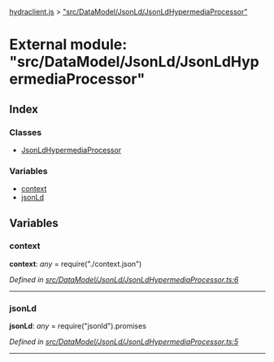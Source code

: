 [hydraclient.js](../index.md) > ["src/DataModel/JsonLd/JsonLdHypermediaProcessor"](../modules/_src_datamodel_jsonld_jsonldhypermediaprocessor_.md)



# External module: "src/DataModel/JsonLd/JsonLdHypermediaProcessor"

## Index

### Classes

* [JsonLdHypermediaProcessor](../classes/_src_datamodel_jsonld_jsonldhypermediaprocessor_.jsonldhypermediaprocessor.md)


### Variables

* [context](_src_datamodel_jsonld_jsonldhypermediaprocessor_.md#context)
* [jsonLd](_src_datamodel_jsonld_jsonldhypermediaprocessor_.md#jsonld)



## Variables
<a id="context"></a>

###  context

**context**:  *any*  =  require("./context.json")

*Defined in [src/DataModel/JsonLd/JsonLdHypermediaProcessor.ts:6](https://github.com/alien-mcl/Heracles.ts/blob/80e3949/src/DataModel/JsonLd/JsonLdHypermediaProcessor.ts#L6)*




___

<a id="jsonld"></a>

###  jsonLd

**jsonLd**:  *any*  =  require("jsonld").promises

*Defined in [src/DataModel/JsonLd/JsonLdHypermediaProcessor.ts:5](https://github.com/alien-mcl/Heracles.ts/blob/80e3949/src/DataModel/JsonLd/JsonLdHypermediaProcessor.ts#L5)*




___


